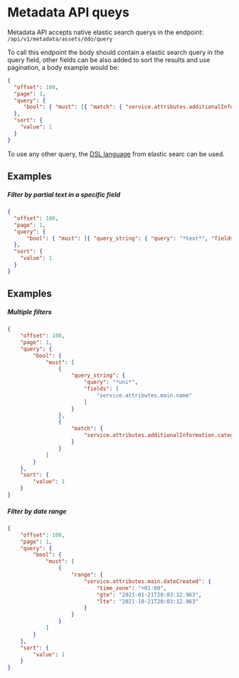 # Metadata API queys
Metadata API accepts native elastic search querys in the endpoint: 
`/api/v1/metadata/assets/ddo/query`

To call this endpoint the body should contain a elastic search query in the query field, other fields can be also added to sort the results and use pagination, a body example would be:

```json
{
  "offset": 100,
  "page": 1,
  "query": {
     "bool": { "must": [{ "match": { "service.attributes.additionalInformation.categories": "image"}}]}
  },
  "sort": {
    "value": 1
  }
}
```

To use any other query, the [DSL language](https://elasticsearch-dsl.readthedocs.io/en/latest/) from elastic searc can be used. 

## Examples
##### Filter by partial text in a specific field

```json
{
  "offset": 100,
  "page": 1,
  "query": {
      "bool": { "must": [{ "query_string": { "query": "*text*", "fields": ["service.attributes.main.name"] } }]}
  },
  "sort": {
    "value": 1
  }
}
```

## Examples
##### Multiple filters

```json
{
    "offset": 100,
    "page": 1,
    "query": {
        "bool": {
            "must": [
                {
                    "query_string": {
                        "query": "*uni*",
                        "fields": [
                            "service.attributes.main.name"
                        ]
                    }
                },
                {
                    "match": {
                        "service.attributes.additionalInformation.categories": "image"
                    }
                }
            ]
        }
    },
    "sort": {
        "value": 1
    }
}
```

##### Filter by date range
```json
{
    "offset": 100,
    "page": 1,
    "query": {
        "bool": {
            "must": [
                {
                    "range": {
                        "service.attributes.main.dateCreated": {
                            "time_zone": "+01:00",
                            "gte": "2021-01-21T20:03:12.963",
                            "lte": "2021-10-21T20:03:12.963"
                        }
                    }
                }
            ]
        }
    },
    "sort": {
        "value": 1
    }
}
```
